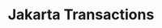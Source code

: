 ---
title: "Jakarta Transactions"
summary: "Jakarta Transactions defines a standard that allows the demarcation of transactions and the transactional coordination of XA-aware resource managers as described in the X/Open XA-specification and mapped to the Java SE XAResource interface within Java applications."
project_id: "ee4j.jta"
---